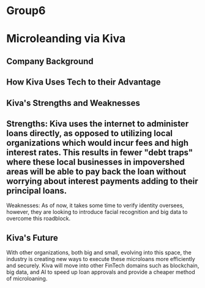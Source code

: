 # Group6

# Microleanding via Kiva

## Company Background

## How Kiva Uses Tech to their Advantage

## Kiva's Strengths and Weaknesses

Strengths: Kiva uses the internet to administer loans directly, as opposed to utilizing local organizations which would incur fees and high interest rates. This results in fewer "debt traps" where these local businesses in impovershed areas will be able to pay back the loan without worrying about interest payments adding to their principal loans.
---
Weaknesses: As of now, it takes some time to verify identity oversees, however, they are looking to introduce facial recognition and big data to overcome this roadblock.
## Kiva's Future

With other organizations, both big and small, evolving into this space, the industry is creating new ways to execute these microloans more efficiently and securely. Kiva will move into other FinTech domains such as blockchain, big data, and AI to speed up loan approvals and provide a cheaper method of microloaning. 
